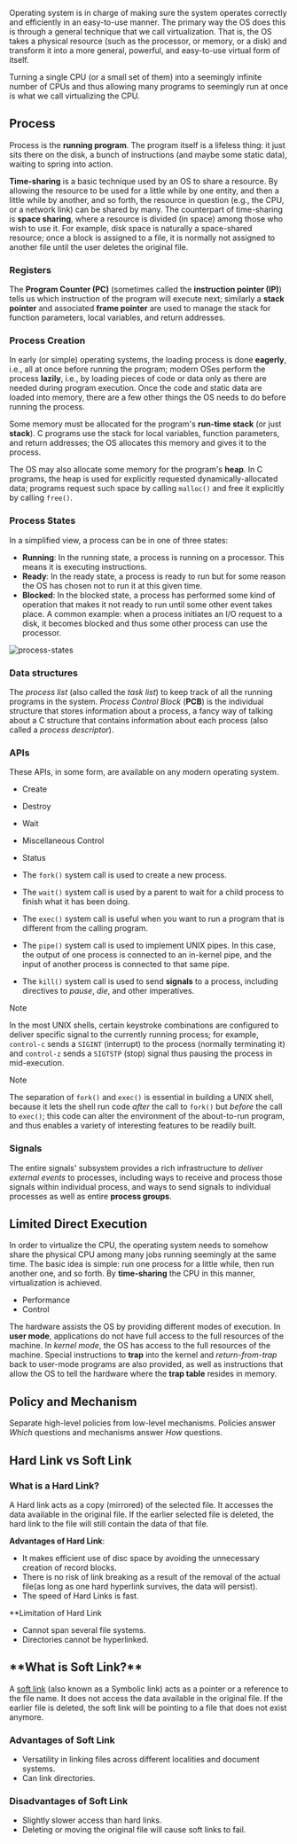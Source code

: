 Operating system is in charge of making sure the system operates correctly and efficiently in an easy-to-use manner.
The primary way the OS does this is through a general technique that we call virtualization.
That is, the OS takes a physical resource (such as the processor, or memory, or a disk) and transform
it into a more general, powerful, and easy-to-use virtual form of itself.

Turning a single CPU (or a small set of them) into a seemingly infinite number of CPUs and thus allowing
many programs to seemingly run at once is what we call virtualizing the CPU.

## Process

Process is the **running program**. The program itself is a lifeless thing: it just sits there on the disk, a bunch of instructions (and maybe some static data), waiting to spring into action.

**Time-sharing** is a basic technique used by an OS to share a resource.
By allowing the resource to be used for a little while by one entity, and
then a little while by another, and so forth, the resource in question (e.g., the
CPU, or a network link) can be shared by many.
The counterpart of time-sharing is **space sharing**, where a resource is divided (in space)
among those who wish to use it.
For example, disk space is naturally a space-shared resource; once a block is assigned to a file,
it is normally not assigned to another file until the user deletes the original file.

### Registers

The **Program Counter (PC)** (sometimes called the **instruction pointer (IP)**) tells us which instruction of the program
will execute next; similarly a **stack pointer** and associated **frame pointer** are used to manage the stack for function
parameters, local variables, and return addresses.

### Process Creation

In early (or simple) operating systems, the loading process is done **eagerly**, i.e., all at once before running the program; modern OSes perform
the process **lazily**, i.e., by loading pieces of code or data only as there are needed during program execution.
Once the code and static data are loaded into memory, there are a few other things the OS needs to do before running the process.

Some memory must be allocated for the program's **run-time stack** (or just **stack**). C programs use the stack for local variables,
function parameters, and return addresses; the OS allocates this memory and gives it to the process.

The OS may also allocate some memory for the program's **heap**. In C
programs, the heap is used for explicitly requested dynamically-allocated data;
programs request such space by calling `malloc()` and free it explicitly by calling `free()`.

### Process States

In a simplified view, a process can be in one of three states:

- **Running**: In the running state, a process is running on a processor. This means it is executing instructions.
- **Ready**: In the ready state, a process is ready to run but for some reason the OS has chosen not to run it at this given time.
- **Blocked**: In the blocked state, a process has performed some kind of operation that makes it not ready to run until some other
  event takes place. A common example: when a process initiates an I/O request to a disk, it becomes blocked and thus some other process
  can use the processor.

![process-states](process-states.png)

### Data structures

The _process list_ (also called the _task list_) to keep track of all the running programs in the system.
_Process Control Block_ (**PCB**) is the individual structure that stores information about a process,
a fancy way of talking about a C structure that contains information about each process
(also called a _process descriptor_).

### APIs

These APIs, in some form, are available on any modern operating system.

- Create
- Destroy
- Wait
- Miscellaneous Control
- Status

- The `fork()` system call is used to create a new process.
- The `wait()` system call is used by a parent to wait for a child process to finish what it has been doing.
- The `exec()` system call is useful when you want to run a program that is different from the calling program.
- The `pipe()` system call is used to implement UNIX pipes. In this case, the output of one process is connected to an
  in-kernel pipe, and the input of another process is connected to that same pipe.
- The `kill()` system call is used to send **signals** to a process, including directives to _pause_, _die_, and other
  imperatives.

> [!note]
> In the most UNIX shells, certain keystroke combinations are configured to deliver specific signal to the currently
> running process; for example, `control-c` sends a `SIGINT` (interrupt) to the process (normally terminating it) and
> `control-z` sends a `SIGTSTP` (stop) signal thus pausing the process in mid-execution.

> [!note]
> The separation of `fork()` and `exec()` is essential in building a UNIX shell, because it lets the shell run code
> _after_ the call to `fork()` but _before_ the call to `exec()`; this code can alter the environment of the about-to-run
> program, and thus enables a variety of interesting features to be readily built.

### Signals

The entire signals' subsystem provides a rich infrastructure to _deliver external events_ to processes, including ways
to receive and process those signals within individual process, and ways to send signals to individual processes
as well as entire **process groups**.

## Limited Direct Execution

In order to virtualize the CPU, the operating system needs to somehow
share the physical CPU among many jobs running seemingly at the same time.
The basic idea is simple: run one process for a little while, then
run another one, and so forth. By **time-sharing** the CPU in this manner,
virtualization is achieved.

- Performance
- Control

The hardware assists the OS by providing different modes of execution.
In **user mode**, applications do not have full access to the full resources of the machine.
In _kernel mode_, the OS has access to the full resources of the machine.
Special instructions to **trap** into the kernel and _return-from-trap_ back to user-mode programs
are also provided, as well as instructions that allow the OS to tell the hardware where the **trap table**
resides in memory.

## Policy and Mechanism

Separate high-level policies from low-level mechanisms.
Policies answer _Which_ questions and mechanisms answer _How_ questions.

## Hard Link vs Soft Link
### What is a Hard Link?

A Hard link acts as a copy (mirrored) of the selected file. It accesses the data available in the original file. If the earlier selected file is deleted, the hard link to the file will still contain the data of that file.

**Advantages of Hard Link**:

- It makes efficient use of disc space by avoiding the unnecessary creation of record blocks.
- There is no risk of link breaking as a result of the removal of the actual file(as long as one hard hyperlink survives, the data will persist).
- The speed of Hard Links is fast.

**Limitation of Hard Link

- Cannot span several file systems.
- Directories cannot be hyperlinked.

## \***\*What is Soft Link?\*\***

A [soft link](https://www.geeksforgeeks.org/soft-hard-links-unixlinux/) (also known as a Symbolic link) acts as a pointer or a reference to the file name. It does not access the data available in the original file. If the earlier file is deleted, the soft link will be pointing to a file that does not exist anymore.

### Advantages of Soft Link

- Versatility in linking files across different localities and document systems.
- Can link directories.

### Disadvantages of Soft Link

- Slightly slower access than hard links.
- Deleting or moving the original file will cause soft links to fail.

